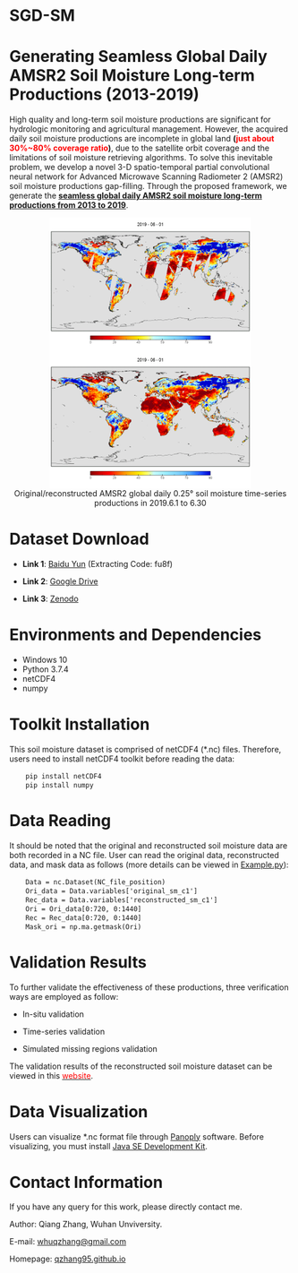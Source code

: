 # SGD-SM
# Generating Seamless Global Daily AMSR2 Soil Moisture Long-term Productions (2013-2019)

High quality and long-term soil moisture productions are significant for hydrologic monitoring and agricultural management. 
However, the acquired daily soil moisture productions are incomplete in global land **(<font color='red'>just about 30%~80% coverage ratio</font>)**,
 due to the satellite orbit coverage and the limitations of soil moisture retrieving algorithms. To solve this inevitable problem, 
 we develop a novel 3-D spatio-temporal partial convolutional neural network for Advanced Microwave Scanning Radiometer 2 (AMSR2) soil moisture productions gap-filling. 
 Through the proposed framework, we generate the [**seamless global daily AMSR2 soil moisture long-term productions from 2013 to 2019**](https://qzhang95.github.io/Projects/Global-Daily-Seamless-AMSR2/).

<div align=center><img src="./figures/ori.gif" align=center width="360px"/><img src="./figures/rec.gif" align=center width="360px"/></div>

<div align=center>Original/reconstructed AMSR2 global daily 0.25° soil moisture time-series productions in 2019.6.1 to 6.30</div>



# Dataset Download

* **Link 1**: [Baidu Yun](https://pan.baidu.com/s/1SGdKmfgUgUBmcWse-cDsWg) (Extracting Code: fu8f)

* **Link 2**: [Google Drive](https://drive.google.com/file/d/1pGoX12Va3k6o9ybIMBjpDDHLbcUShM1P/view?usp=sharing)

* **Link 3**: [Zenodo](http://doi.org/10.5281/zenodo.3960425)


# Environments and Dependencies
* Windows 10
* Python 3.7.4
* netCDF4
* numpy


# Toolkit Installation
This soil moisture dataset is comprised of netCDF4 (\*.nc) files. Therefore, users need to install netCDF4 toolkit before reading the data:
```
    pip install netCDF4
    pip install numpy
```

# Data Reading
It should be noted that the original and reconstructed soil moisture data are both recorded in a NC file. 
User can read the original data, reconstructed data, and mask data as follows (more details can be viewed in [Example.py](Example.py)):
```
    Data = nc.Dataset(NC_file_position)
    Ori_data = Data.variables['original_sm_c1']
    Rec_data = Data.variables['reconstructed_sm_c1']
    Ori = Ori_data[0:720, 0:1440]
    Rec = Rec_data[0:720, 0:1440]
    Mask_ori = np.ma.getmask(Ori)
```

# Validation Results
To further validate the effectiveness of these productions, three verification ways are employed as follow:

* In-situ validation

* Time-series validation

* Simulated missing regions validation

The validation results of the reconstructed soil moisture dataset can be viewed in this [<font color='red'>website</font>](https://qzhang95.github.io/Projects/Global-Daily-Seamless-AMSR2/).

# Data Visualization
Users can visualize \*.nc format file through [Panoply](https://www.giss.nasa.gov/tools/panoply/download/) software. Before visualizing, you must install [Java SE Development Kit](https://www.oracle.com/java/technologies/javase/javase-jdk8-downloads.html).


# Contact Information
If you have any query for this work, please directly contact me.

Author: Qiang Zhang, Wuhan Unviversity.

E-mail: whuqzhang@gmail.com

Homepage: [qzhang95.github.io](https://qzhang95.github.io/)

